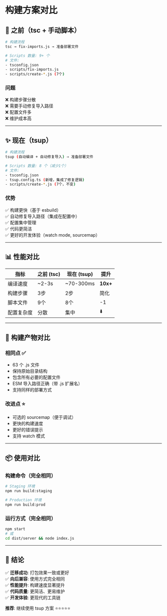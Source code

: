 # 构建方案对比

## 🔄 之前（tsc + 手动脚本）

```bash
# 构建流程
tsc → fix-imports.js → 准备部署文件

# Scripts 数量: 9+ 个
# 文件: 
- tsconfig.json
- scripts/fix-imports.js
- scripts/create-*.js (7个)
```

### 问题

❌ 构建步骤分散  
❌ 需要手动修复导入路径  
❌ 配置文件多  
❌ 维护成本高  

---

## ✨ 现在（tsup）

```bash
# 构建流程
tsup (自动编译 + 自动修复导入) → 准备部署文件

# Scripts 数量: 8 个（减少1个）
# 文件:
- tsconfig.json
- tsup.config.ts (新增，集成了修复逻辑)
- scripts/create-*.js (7个，不变)
```

### 优势

✅ 构建更快（基于 esbuild）  
✅ 自动修复导入路径（集成在配置中）  
✅ 配置集中管理  
✅ 代码更简洁  
✅ 更好的开发体验（watch mode, sourcemap）  

---

## 📊 性能对比

| 指标 | 之前 (tsc) | 现在 (tsup) | 提升 |
|------|-----------|------------|------|
| 编译速度 | ~2-3s | ~70-300ms | **10x+** |
| 构建步骤 | 3步 | 2步 | 简化 |
| 脚本文件 | 9个 | 8个 | -1 |
| 配置复杂度 | 分散 | 集中 | ⬇️ |

---

## 🎯 构建产物对比

### 相同点 ✅

- 63 个 .js 文件
- 保持原始目录结构
- 包含所有必要的配置文件
- ESM 导入路径正确（带 .js 扩展名）
- 支持同样的部署方式

### 改进点 ⭐

- 可选的 sourcemap（便于调试）
- 更快的构建速度
- 更好的错误提示
- 支持 watch 模式

---

## 📦 使用对比

### 构建命令（完全相同）

```bash
# Staging 环境
npm run build:staging

# Production 环境  
npm run build:prod
```

### 运行方式（完全相同）

```bash
npm start
# 或
cd dist/server && node index.js
```

---

## 🎉 结论

✅ **迁移成功**: 打包效果一致或更好  
✅ **向后兼容**: 使用方式完全相同  
✅ **性能提升**: 构建速度显著提升  
✅ **代码质量**: 更简洁、更易维护  
✅ **开发体验**: 更现代的工具链  

**推荐**: 继续使用 tsup 方案 ⭐⭐⭐⭐⭐
